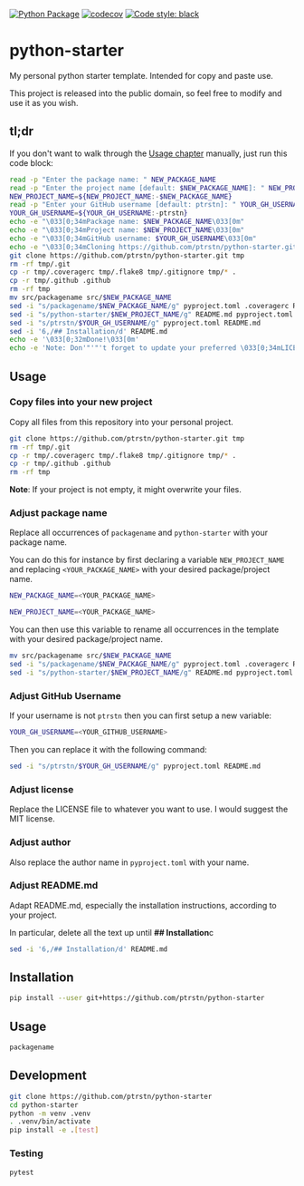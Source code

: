 [![Python Package](https://github.com/ptrstn/python-starter/actions/workflows/python-package.yml/badge.svg)](https://github.com/ptrstn/python-starter/actions/workflows/python-package.yml)
[![codecov](https://codecov.io/gh/ptrstn/python-starter/branch/master/graph/badge.svg)](https://codecov.io/gh/ptrstn/python-starter)
[![Code style: black](https://img.shields.io/badge/code%20style-black-000000.svg)](https://github.com/psf/black)

# python-starter

My personal python starter template. Intended for copy and paste use. 

This project is released into the public domain, so feel free to modify and use it as you wish.

## tl;dr

If you don't want to walk through the [Usage chapter](#usage) manually, just run this code block:

```bash
read -p "Enter the package name: " NEW_PACKAGE_NAME
read -p "Enter the project name [default: $NEW_PACKAGE_NAME]: " NEW_PROJECT_NAME
NEW_PROJECT_NAME=${NEW_PROJECT_NAME:-$NEW_PACKAGE_NAME}
read -p "Enter your GitHub username [default: ptrstn]: " YOUR_GH_USERNAME
YOUR_GH_USERNAME=${YOUR_GH_USERNAME:-ptrstn}
echo -e "\033[0;34mPackage name: $NEW_PACKAGE_NAME\033[0m"
echo -e "\033[0;34mProject name: $NEW_PROJECT_NAME\033[0m"
echo -e "\033[0;34mGitHub username: $YOUR_GH_USERNAME\033[0m"
echo -e "\033[0;34mCloning https://github.com/ptrstn/python-starter.git...\033[0m"
git clone https://github.com/ptrstn/python-starter.git tmp
rm -rf tmp/.git
cp -r tmp/.coveragerc tmp/.flake8 tmp/.gitignore tmp/* .
cp -r tmp/.github .github
rm -rf tmp
mv src/packagename src/$NEW_PACKAGE_NAME
sed -i "s/packagename/$NEW_PACKAGE_NAME/g" pyproject.toml .coveragerc README.md "src/${NEW_PACKAGE_NAME}/__main__.py" tests/test_core.py
sed -i "s/python-starter/$NEW_PROJECT_NAME/g" README.md pyproject.toml
sed -i "s/ptrstn/$YOUR_GH_USERNAME/g" pyproject.toml README.md
sed -i '6,/## Installation/d' README.md
echo -e '\033[0;32mDone!\033[0m'
echo -e 'Note: Don'"'"'t forget to update your preferred \033[0;34mLICENSE\033[0m'
```

## Usage

### Copy files into your new project

Copy all files from this repository into your personal project. 

```bash
git clone https://github.com/ptrstn/python-starter.git tmp
rm -rf tmp/.git
cp -r tmp/.coveragerc tmp/.flake8 tmp/.gitignore tmp/* .
cp -r tmp/.github .github
rm -rf tmp
```

**Note**: If your project is not empty, it might overwrite your files.

### Adjust package name

Replace all occurrences of ```packagename``` and ```python-starter``` with your package name.

You can do this for instance by first declaring a variable ```NEW_PROJECT_NAME``` and replacing ```<YOUR_PACKAGE_NAME>``` with your desired package/project name.

```bash
NEW_PACKAGE_NAME=<YOUR_PACKAGE_NAME>
```

```bash
NEW_PROJECT_NAME=<YOUR_PACKAGE_NAME>
```

You can then use this variable to rename all occurrences in the template with your desired package/project name.

```bash
mv src/packagename src/$NEW_PACKAGE_NAME
sed -i "s/packagename/$NEW_PACKAGE_NAME/g" pyproject.toml .coveragerc README.md "src/${NEW_PACKAGE_NAME}/__main__.py" tests/test_core.py
sed -i "s/python-starter/$NEW_PROJECT_NAME/g" README.md pyproject.toml
```

### Adjust GitHub Username

If your username is not ```ptrstn``` then you can first setup a new variable:

```bash
YOUR_GH_USERNAME=<YOUR_GITHUB_USERNAME>
```

Then you can replace it with the following command:

```bash
sed -i "s/ptrstn/$YOUR_GH_USERNAME/g" pyproject.toml README.md
```

### Adjust license

Replace the LICENSE file to whatever you want to use. 
I would suggest the MIT license.

### Adjust author 

Also replace the author name in ```pyproject.toml``` with your name.

### Adjust README.md

Adapt README.md, especially the installation instructions, according to your project. 

In particular, delete all the text up until **## Installation**c

```bash
sed -i '6,/## Installation/d' README.md
```

## Installation

```bash
pip install --user git+https://github.com/ptrstn/python-starter
```

## Usage

```bash
packagename
```

## Development

```bash
git clone https://github.com/ptrstn/python-starter
cd python-starter
python -m venv .venv
. .venv/bin/activate
pip install -e .[test]
```

### Testing

```bash
pytest
```
